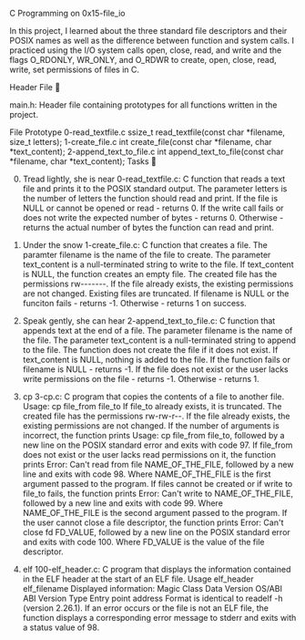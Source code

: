 C Programming on 0x15-file_io

In this project, I learned about the three standard file descriptors and their POSIX names as well as the difference between function and system calls. I practiced using the I/O system calls open, close, read, and write and the flags O_RDONLY, WR_ONLY, and O_RDWR to create, open, close, read, write, set permissions of files in C.

Header File 📁

main.h: Header file containing prototypes for all functions written in the project.

File Prototype 0-read_textfile.c ssize_t read_textfile(const char *filename, size_t letters); 1-create_file.c int create_file(const char *filename, char *text_content); 2-append_text_to_file.c int append_text_to_file(const char *filename, char *text_content); Tasks 📃


0. Tread lightly, she is near
    0-read_textfile.c: C function that reads a text file and prints it to the POSIX standard output.
    The parameter letters is the number of letters the function should read and print.
    If the file is NULL or cannot be opened or read - returns 0.
    If the write call fails or does not write the expected number of bytes - returns 0.
    Otherwise - returns the actual number of bytes the function can read and print.

1. Under the snow
    1-create_file.c: C function that creates a file.
    The paramter filename is the name of the file to create.
    The parameter text_content is a null-terminated string to write to the file.
    If text_content is NULL, the function creates an empty file.
    The created file has the permissions rw-------.
    If the file already exists, the existing permissions are not changed.
    Existing files are truncated.
    If filename is NULL or the funciton fails - returns -1.
    Otherwise - returns 1 on success.

2. Speak gently, she can hear
    2-append_text_to_file.c: C function that appends text at the end of a file.
    The parameter filename is the name of the file.
    The parameter text_content is a null-terminated string to append to the file.
    The function does not create the file if it does not exist.
    If text_content is NULL, nothing is added to the file.
    If the function fails or filename is NULL - returns -1.
    If the file does not exist or the user lacks write permissions on the file - returns -1.
    Otherwise - returns 1.

3. cp
    3-cp.c: C program that copies the contents of a file to another file.
    Usage: cp file_from file_to
    If file_to already exists, it is truncated.
    The created file has the permissions rw-rw-r--.
    If the file already exists, the existing permissions are not changed.
    If the number of arguments is incorrect, the function prints Usage: cp file_from file_to, followed by a new line on the POSIX standard error and exits with code 97.
    If file_from does not exist or the user lacks read permissions on it, the function prints Error: Can't read from file NAME_OF_THE_FILE, followed by a new line and exits with code 98.
        Where NAME_OF_THE_FILE is the first argument passed to the program.
    If files cannot be created or if write to file_to fails, the function prints Error: Can't write to NAME_OF_THE_FILE, followed by a new line and exits with code 99.
        Where NAME_OF_THE_FILE is the second argument passed to the program.
    If the user cannot close a file descriptor, the function prints Error: Can't close fd FD_VALUE, followed by a new line on the POSIX standard error and exits with code 100.
        Where FD_VALUE is the value of the file descriptor.

4. elf
    100-elf_header.c: C program that displays the information contained in the ELF header at the start of an ELF file.
    Usage elf_header elf_filename
    Displayed information:
        Magic
        Class
        Data
        Version
        OS/ABI
        ABI Version
        Type
        Entry point address
    Format is identical to readelf -h (version 2.26.1).
    If an error occurs or the file is not an ELF file, the function displays a corresponding error message to stderr and exits with a status value of 98.
